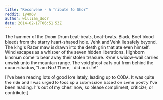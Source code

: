 ```yaml
---
title: "Reconvene - A Tribute to Shor"
reddit: 1y4m6v
author: william_door
date: 2014-02-17T06:51:53Z
---
```


The hammer of the Doom Drum beat-beats, beat-beats. Black, Boet blood bleeds from the starry heart-shaped hole. Vehk and Vehk lie safely beyond. The king's Razor maw is drawn into the death grin that ate even himself. Wind escapes as a whisper of the seven hidden liberations. Highborn kinsman come to bear away their stolen treasure. Kyne's widow-wail carries unwish unto the mountain range. The void ghost calls out from behind the moon-shadow, "I am Not! There, I did not die!"

[I've been reading lots of good lore lately, leading up to C0DA. It was quite the ride and I was urged to toss up a submission based on some poetry I've been reading. It's out of my chest now, so please compliment, criticize, or contribute.]
